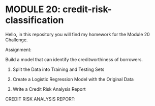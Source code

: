 # MODULE 20: credit-risk-classification

Hello, in this repository you will find my homework for the Module 20 Challenge.

Assignment:

Build a model that can identify the creditworthiness of borrowers.

1) Split the Data into Training and Testing Sets

2) Create a Logistic Regression Model with the Original Data

3) Write a Credit Risk Analysis Report

CREDIT RISK ANALYSIS REPORT: 
